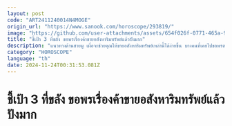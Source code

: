 ```yaml
---
layout: post
code: "ART2411240014N4MOGE"
origin_url: "https://www.sanook.com/horoscope/293819/"
image: "https://github.com/user-attachments/assets/654f026f-0771-465a-9e96-67a918cb23c7"
title: "ชี้เป้า 3 ที่ขลัง ขอพรเรื่องค้าขายอสังหาริมทรัพย์แล้วปังมาก"
description: "แนวทางด้านสายมู เผื่อจะช่วยคุณให้ขายอสังหาริมทรัพย์เหล่านี้ได้ง่ายขึ้น บางคนที่เคยไปขอพรตามนี้ก็สำเร็จกันไปแล้วนะคะ ลองมาทำตามดูเนาะ"
category: "HOROSCOPE"
language: "th"
date: 2024-11-24T00:31:53.081Z
---
```


# ชี้เป้า 3 ที่ขลัง ขอพรเรื่องค้าขายอสังหาริมทรัพย์แล้วปังมาก